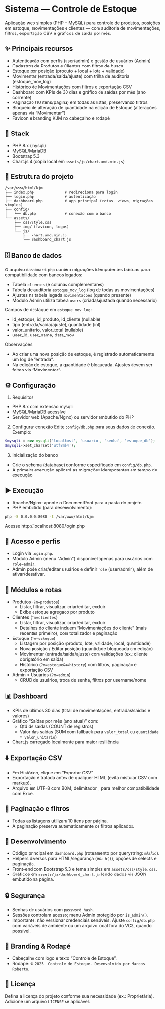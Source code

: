 # Sistema — Controle de Estoque

Aplicação web simples (PHP + MySQL) para controle de produtos, posições em estoque, movimentações e clientes — com auditoria de movimentações, filtros, exportação CSV e gráficos de saída por mês.

## ✨ Principais recursos

- Autenticação com perfis (user/admin) e gestão de usuários (Admin)
- Cadastros de Produtos e Clientes com filtros de busca
- Estoque por posição (produto + local + lote + validade)
- Movimentar (entrada/saída/ajuste) com trilha de auditoria (estoque_mov_log)
- Histórico de Movimentações com filtros e exportação CSV
- Dashboard com KPIs de 30 dias e gráfico de saídas por mês (ano corrente)
- Paginação (10 itens/página) em todas as listas, preservando filtros
- Bloqueio de alteração de quantidade na edição de Estoque (alterações apenas via “Movimentar”)
- Favicon e branding KJM no cabeçalho e rodapé

## 🧱 Stack

- PHP 8.x (mysqli)
- MySQL/MariaDB
- Bootstrap 5.3
- Chart.js 4 (cópia local em `assets/js/chart.umd.min.js`)

## 📁 Estrutura do projeto

```
/var/www/html/kjm
├── index.php              # redireciona para login
├── login.php              # autenticação
├── dashboard.php          # app principal (rotas, views, migrações simples)
├── config/
│   └── db.php             # conexão com o banco
└── assets/
    ├── css/style.css
    ├── img/ (favicon, logos)
    └── js/
        ├── chart.umd.min.js
        └── dashboard_chart.js
```

## 🗄️ Banco de dados

O arquivo `dashboard.php` contém migrações idempotentes básicas para compatibilidade com bancos legados:

- Tabela `clientes` (e colunas complementares)
- Tabela de auditoria `estoque_mov_log` (log de todas as movimentações)
- Ajustes na tabela legada `movimentacoes` (quando presente)
- Módulo Admin utiliza tabela `users` (criada/ajustada quando necessário)

Campos de destaque em `estoque_mov_log`:
- id_estoque, id_produto, id_cliente (nullable)
- tipo (entrada/saida/ajuste), quantidade (int)
- valor_unitario, valor_total (nullable)
- user_id, user_name, data_mov

Observações:
- Ao criar uma nova posição de estoque, é registrado automaticamente um log de “entrada”.
- Na edição de estoque, a quantidade é bloqueada. Ajustes devem ser feitos via “Movimentar”.

## ⚙️ Configuração

1) Requisitos
- PHP 8.x com extensão mysqli
- MySQL/MariaDB acessível
- Servidor web (Apache/Nginx) ou servidor embutido do PHP

2) Configurar conexão
Edite `config/db.php` para seus dados de conexão. Exemplo:

```php
$mysqli = new mysqli('localhost', 'usuario', 'senha', 'estoque_db');
$mysqli->set_charset('utf8mb4');
```

3) Inicialização do banco
- Crie o schema (database) conforme especificado em `config/db.php`.
- A primeira execução aplicará as migrações idempotentes em tempo de execução.

## ▶️ Execução

- Apache/Nginx: aponte o DocumentRoot para a pasta do projeto.
- PHP embutido (para desenvolvimento):

```bash
php -S 0.0.0.0:8080 -t /var/www/html/kjm
```

Acesse http://localhost:8080/login.php

## 🔐 Acesso e perfis

- Login via `login.php`.
- Módulo Admin (menu "Admin") disponível apenas para usuários com `role=admin`.
- Admin pode criar/editar usuários e definir `role` (user/admin), além de ativar/desativar.

## 🧭 Módulos e rotas

- Produtos (`?m=produtos`)
  - Listar, filtrar, visualizar, criar/editar, excluir
  - Exibe estoque agregado por produto
- Clientes (`?m=clientes`)
  - Listar, filtrar, visualizar, criar/editar, excluir
  - Detalhes do cliente incluem “Movimentações do cliente” (mais recentes primeiro), com totalizador e paginação
- Estoque (`?m=estoque`)
  - Listagem por posição (produto, lote, validade, local, quantidade)
  - Nova posição / Editar posição (quantidade bloqueada em edição)
  - Movimentar (entrada/saída/ajuste) com validações (ex.: cliente obrigatório em saída)
  - Histórico (`?m=estoque&a=history`) com filtros, paginação e exportação CSV
- Admin > Usuários (`?m=admin`)
  - CRUD de usuários, troca de senha, filtros por username/nome

## 📊 Dashboard

- KPIs de últimos 30 dias (total de movimentações, entradas/saídas e valores)
- Gráfico “Saídas por mês (ano atual)” com:
  - Qtd de saídas (COUNT de registros)
  - Valor das saídas (SUM com fallback para `valor_total` ou `quantidade * valor_unitario`)
- Chart.js carregado localmente para maior resiliência

## ⬇️ Exportação CSV

- Em Histórico, clique em “Exportar CSV”.
- Exportação é tratada antes de qualquer HTML (evita misturar CSV com markup).
- Arquivo em UTF-8 com BOM; delimitador `;` para melhor compatibilidade com Excel.

## 🔎 Paginação e filtros

- Todas as listagens utilizam 10 itens por página.
- A paginação preserva automaticamente os filtros aplicados.

## 🧰 Desenvolvimento

- Código principal em `dashboard.php` (roteamento por querystring: `m`/`a`/`id`).
- Helpers diversos para HTML/segurança (ex.: `h()`), opções de selects e paginação.
- Front-end com Bootstrap 5.3 e tema simples em `assets/css/style.css`.
- Gráficos em `assets/js/dashboard_chart.js` lendo dados via JSON embutido na página.

## 🔒 Segurança

- Senhas de usuários com `password_hash`.
- Sessões controlam acesso; menu Admin protegido por `is_admin()`.
- Importante: não versionar credenciais sensíveis. Ajuste `config/db.php` com variáveis de ambiente ou um arquivo local fora do VCS, quando possível.

## 🪪 Branding & Rodapé

- Cabeçalho com logo e texto “Controle de Estoque”.
- Rodapé: `© 2025  Controle de Estoque- Desenvolvido por Marcos Roberto`.

## 📜 Licença

Defina a licença do projeto conforme sua necessidade (ex.: Proprietária). Adicione um arquivo `LICENSE` se aplicável.
